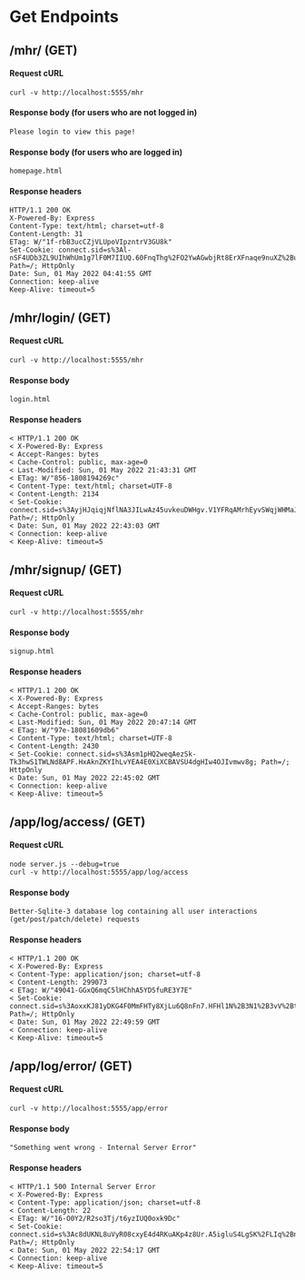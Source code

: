 # Get Endpoints

## /mhr/ (GET)
#### Request cURL
```
curl -v http://localhost:5555/mhr
```
#### Response body (for users who are not logged in)
```
Please login to view this page!
```

#### Response body (for users who are logged in)
```
homepage.html
```
#### Response headers
```
HTTP/1.1 200 OK
X-Powered-By: Express
Content-Type: text/html; charset=utf-8
Content-Length: 31
ETag: W/"1f-rbB3ucCZjVLUpoVIpzntrV3GU8k"
Set-Cookie: connect.sid=s%3Al-nSF4UDb3ZL9UIhWhUm1g7lF0M7IIUQ.60FnqThg%2FO2YwAGwbjRt8ErXFnaqe9nuXZ%2BuceuwXU4; Path=/; HttpOnly
Date: Sun, 01 May 2022 04:41:55 GMT
Connection: keep-alive
Keep-Alive: timeout=5
```

## /mhr/login/ (GET)
#### Request cURL
```
curl -v http://localhost:5555/mhr
```
#### Response body
```
login.html
```
#### Response headers
```
< HTTP/1.1 200 OK
< X-Powered-By: Express
< Accept-Ranges: bytes
< Cache-Control: public, max-age=0
< Last-Modified: Sun, 01 May 2022 21:43:31 GMT
< ETag: W/"856-1808194269c"
< Content-Type: text/html; charset=UTF-8
< Content-Length: 2134
< Set-Cookie: connect.sid=s%3AyjHJqiqjNflNA3JILwAz45uvkeuDWHgv.V1YFRqAMrhEyvSWqjWHMaJjDQw4livq5qP2rgDjfQGo; Path=/; HttpOnly
< Date: Sun, 01 May 2022 22:43:03 GMT
< Connection: keep-alive
< Keep-Alive: timeout=5
```

## /mhr/signup/ (GET)
#### Request cURL
```
curl -v http://localhost:5555/mhr
```
#### Response body
```
signup.html
```
#### Response headers
```
< HTTP/1.1 200 OK
< X-Powered-By: Express
< Accept-Ranges: bytes
< Cache-Control: public, max-age=0
< Last-Modified: Sun, 01 May 2022 20:47:14 GMT
< ETag: W/"97e-18081609db6"
< Content-Type: text/html; charset=UTF-8
< Content-Length: 2430
< Set-Cookie: connect.sid=s%3Asm1pHQ2weqAezSk-Tk3hwS1TWLNd8APF.HxAknZKYIhLvYEA4E0XiXCBAVSU4dgHIw4OJIvmwv8g; Path=/; HttpOnly
< Date: Sun, 01 May 2022 22:45:02 GMT
< Connection: keep-alive
< Keep-Alive: timeout=5
```
## /app/log/access/ (GET)
#### Request cURL
```
node server.js --debug=true
curl -v http://localhost:5555/app/log/access
```
#### Response body
```
Better-Sqlite-3 database log containing all user interactions (get/post/patch/delete) requests
```
#### Response headers
```
< HTTP/1.1 200 OK
< X-Powered-By: Express
< Content-Type: application/json; charset=utf-8
< Content-Length: 299073
< ETag: W/"49041-GGxQ6mqC5lHChhA5YDSfuRE3Y7E"
< Set-Cookie: connect.sid=s%3AoxxKJ81yDKG4F0MmFHTy8XjLu6Q8nFn7.HFHl1N%2B3N1%2B3vV%2BthDHJOhAnL%2Fivob6G5cuvGpmDDmo; Path=/; HttpOnly
< Date: Sun, 01 May 2022 22:49:59 GMT
< Connection: keep-alive
< Keep-Alive: timeout=5
```
## /app/log/error/ (GET)
#### Request cURL
```
curl -v http://localhost:5555/app/error
```
#### Response body
```
"Something went wrong - Internal Server Error"
```
#### Response headers
```
< HTTP/1.1 500 Internal Server Error
< X-Powered-By: Express
< Content-Type: application/json; charset=utf-8
< Content-Length: 22
< ETag: W/"16-O0Y2/R2so3Tj/t6yzIUQ0oxk9Dc"
< Set-Cookie: connect.sid=s%3Ac8dUKNL8uVyR08cxyE4d4RKuAKp4z8Ur.A5igluS4LgSK%2FLIq%2BnedAyDqCL2CbshFuORBI53RmHs; Path=/; HttpOnly
< Date: Sun, 01 May 2022 22:54:17 GMT
< Connection: keep-alive
< Keep-Alive: timeout=5
```

